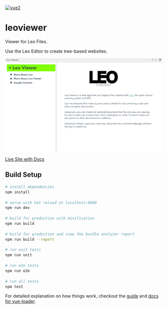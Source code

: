 [![vue2](https://img.shields.io/badge/vue-2.x-brightgreen.svg)](https://vuejs.org/)

# leoviewer

Viewer for Leo Files.

Use the Leo Editor to create tree-based websites.

![Leo Viewer Screencast](leoviewermovie.gif)

[Live Site with Docs](https://kaleguy.github.io/leoviewer/)

## Build Setup

``` bash
# install dependencies
npm install

# serve with hot reload at localhost:8080
npm run dev

# build for production with minification
npm run build

# build for production and view the bundle analyzer report
npm run build --report

# run unit tests
npm run unit

# run e2e tests
npm run e2e

# run all tests
npm test
```

For detailed explanation on how things work, checkout the [guide](http://vuejs-templates.github.io/webpack/) and [docs for vue-loader](http://vuejs.github.io/vue-loader).
